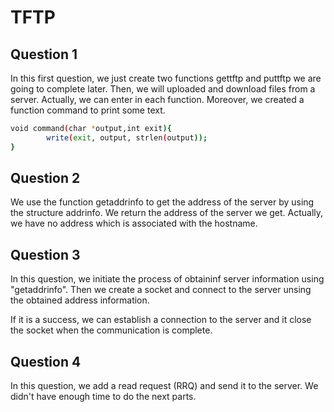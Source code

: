 # TFTP


## Question 1

In this first question, we just create two functions gettftp and puttftp we are going to complete later.
Then, we will uploaded and download files from a server.
Actually, we can enter in each function.
Moreover, we created a function command to print some text.

```bash
void command(char *output,int exit){
        write(exit, output, strlen(output));
}
```


## Question 2

We use the function getaddrinfo to get the address of the server by using
the structure addrinfo.
We return the address of the server we get.
Actually, we have no address which is associated with the hostname.


## Question 3

In this question, we initiate the process of obtaininf server information using "getaddrinfo".
Then we create a socket and connect to the server unsing the obtained address information.

If it is a success, we can establish a connection to the server and it close the socket when the communication is complete.


## Question 4

In this question, we add a read request (RRQ) and send it to the server.
We didn't have enough time to do the next parts.



